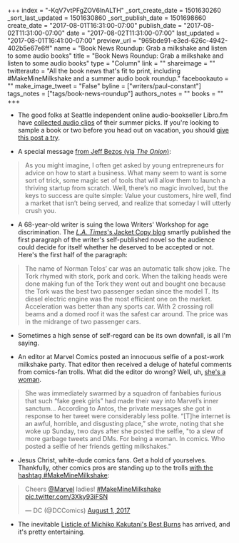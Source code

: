 +++
index = "-KqV7vtPFgZOV6lnALTH"
_sort_create_date = 1501630260
_sort_last_updated = 1501630860
_sort_publish_date = 1501698660
create_date = "2017-08-01T16:31:00-07:00"
publish_date = "2017-08-02T11:31:00-07:00"
date = "2017-08-02T11:31:00-07:00"
last_updated = "2017-08-01T16:41:00-07:00"
preview_url = "965bde91-e3ed-626c-4942-402b5e67e6ff"
name = "Book News Roundup: Grab a milkshake and listen to some audio books"
title = "Book News Roundup: Grab a milkshake and listen to some audio books"
type = "Column"
link = ""
shareimage = ""
twitterauto = "All the book news that's fit to print, including #MakeMineMilkshake and a summer audio book roundup."
facebookauto = ""
make_image_tweet = "False"
byline = ["writers/paul-constant"]
tags_notes = ["tags/book-news-roundup"]
authors_notes = ""
books = ""
+++
* The good folks at Seattle independent online audio-bookseller Libro.fm have [collected audio clips](http://blog.libro.fm/picks/audiobooks-of-the-month-summer-reading-picks/) of their summer picks. If you're looking to sample a book or two before you head out on vacation, you should [give this post a try](http://blog.libro.fm/picks/audiobooks-of-the-month-summer-reading-picks/).

* A special message [from Jeff Bezos (via *The Onion*)](http://www.theonion.com/blogpost/my-advice-anyone-starting-business-remember-someda-56539):

<blockquote>As you might imagine, I often get asked by young entrepreneurs for advice on how to start a business. What many seem to want is some sort of trick, some magic set of tools that will allow them to launch a thriving startup from scratch. Well, there’s no magic involved, but the keys to success are quite simple: Value your customers, hire well, find a market that isn’t being served, and realize that someday I will utterly crush you.</blockquote>

* A 68-year-old writer is suing the Iowa Writers' Workshop for age discrimination. The [*L.A. Times*'s Jacket Copy blog](http://www.latimes.com/books/jacketcopy/la-et-jc-iowa-writers-workshop-age-20170731-story.html) smartly published the first paragraph of the writer's self-published novel so the audience could decide for itself whether he deserved to be accepted or not. Here's the first half of the paragraph:

<blockquote>The name of Norman Telos’ car was an automatic talk show joke. The Tork rhymed with stork, pork and cork. When the talking heads were done making fun of the Tork they went out and bought one because the Tork was the best two passenger sedan since the model T. Its diesel electric engine was the most efficient one on the market. Acceleration was better than any sports car. With 2 crossing roll beams and a domed roof it was the safest car around. The price was in the midrange of two passenger cars.</blockquote>

* Sometimes a high sense of self-regard can be its own downfall, is all I'm saying.

* An editor at Marvel Comics posted an innocuous selfie of a post-work milkshake party. That editor then received a deluge of hateful comments from comics-fan trolls. What did the editor do wrong? Well, uh, [she's a woman](http://www.wehuntedthemammoth.com/2017/07/31/a-female-marvel-comics-editor-posts-a-milkshake-selfie-and-fanbabies-throw-a-fit/).

<blockquote>She was immediately swarmed by a squadron of fanbabies furious that such “fake geek girls” had made their way into Marvel’s inner sanctum... According to Antos, the private messages she got in response to her tweet were considerably less polite. “[T]he internet is an awful, horrible, and disgusting place,” she wrote, noting that she woke up Sunday, two days after she posted the selfie, "to a slew of more garbage tweets and DMs. For being a woman. In comics. Who posted a selfie of her friends getting milkshakes."</blockquote>

* Jesus Christ, white-dude comics fans. Get a hold of yourselves. Thankfully, other comics pros are standing up to the trolls [with the hashtag #MakeMineMilkshake](https://www.bleedingcool.com/2017/08/01/dc-comics-marvel-crossover-milkshake/):

<blockquote class="twitter-tweet" data-lang="en"><p lang="en" dir="ltr">Cheers <a href="https://twitter.com/Marvel">@Marvel</a> ladies! <a href="https://twitter.com/hashtag/MakeMineMilkshake?src=hash">#MakeMineMilkshake</a> <a href="https://t.co/3Xky93iFSN">pic.twitter.com/3Xky93iFSN</a></p>&mdash; DC (@DCComics) <a href="https://twitter.com/DCComics/status/892454331567321088">August 1, 2017</a></blockquote>

* The inevitable [Listicle of Michiko Kakutani's Best Burns](https://www.thecut.com/2017/07/michiko-kakutanis-all-time-best-burns.html) has arrived, and it's pretty entertaining.

